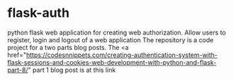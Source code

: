 # flask-auth
python flask web application for creating web authorization. Allow users to register, login and logout of a web application 
The repository is a code project for a two parts blog posts. The <a href="https://codesnnippets.com/creating-authentication-system-with-flask-sessions-and-cookies-web-development-with-python-and-flask-part-8/" part 1 blog post is at this link </a>
